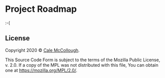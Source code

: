 # Project Roadmap

:-(

## License

Copyright 2020 © [Cale McCollough](https://cookingwithcale.org).

This Source Code Form is subject to the terms of the Mozilla Public License, v. 2.0. If a copy of the MPL was not distributed with this file, You can obtain one at <https://mozilla.org/MPL/2.0/>.
